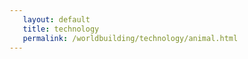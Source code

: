 ```yaml
---
   layout: default
   title: technology
   permalink: /worldbuilding/technology/animal.html
---
```

